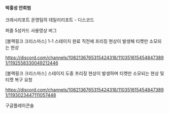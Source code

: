 

#### 박홍성 안희범


크래시리포트 
운영팀의 데일리리포트 - 디스코드

퍼즐 5성카드 사용영상 버그



[블랙핑크 크리스마스] 1-1 스테이지 완료 직전에 프리징 현상이 발생해 티켓만 소모되는 현상

https://discord.com/channels/1082136765315424318/1103516154548473891/1192558330049212446




[블랙핑크 크리스마스] 스테이지 도중 프리징 현상이 발생하며 티켓만 소모되는 현상 및 티켓 복구 요청

https://discord.com/channels/1082136765315424318/1103516154548473891/1193023447111057448


구글플레이콘솔